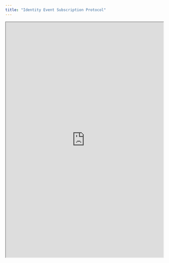 ```yaml
---
title: "Identity Event Subscription Protocol"
---
```



<iframe height="750" width="100%" src="https://ewelton.github.io/ktest/wiki.html#Identity%20Event%20Subscription%20Protocol"></iframe>
